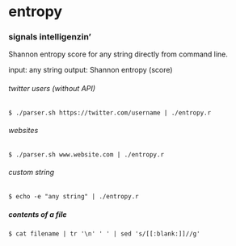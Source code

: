 # entropy
### signals intelligenzin’

Shannon entropy score for any string directly from command line.

input: any string
output: Shannon entropy (score)

###### twitter users (without API)

    $ ./parser.sh https://twitter.com/username | ./entropy.r
    
    
###### websites

    $ ./parser.sh www.website.com | ./entropy.r
    
    
###### custom string

    $ echo -e "any string" | ./entropy.r
    
    
##### contents of a file

    $ cat filename | tr '\n' ' ' | sed 's/[[:blank:]]//g'
